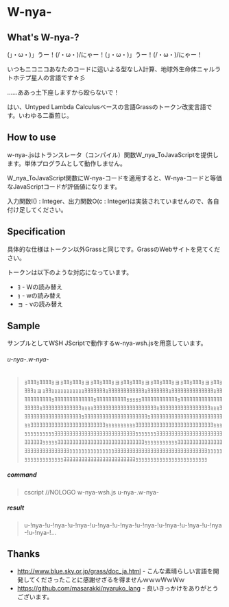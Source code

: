 W-nya-
======

What's W-nya-?
----
(」・ω・)」うー！(/・ω・)/にゃー！(」・ω・)」うー！(/・ω・)/にゃー！

いつもニコニコあなたのコードに這いよる型なしλ計算、地球外生命体ニャルラトホテプ星人の言語です☆彡

……ああっ土下座しますから殴らないで！

はい、Untyped Lambda Calculusベースの言語Grassのトークン改変言語です。いわゆる二番煎じ。

How to use
----
w-nya-.jsはトランスレータ（コンパイル）関数W_nya_ToJavaScriptを提供します。単体プログラムとして動作しません。

W_nya_ToJavaScript関数にW-nya-コードを適用すると、W-nya-コードと等価なJavaScriptコードが評価値になります。

入力関数I() : Integer、出力関数O(c : Integer)は実装されていませんので、各自付け足してください。

Specification
----
具体的な仕様はトークン以外Grassと同じです。GrassのWebサイトを見てください。

トークンは以下のような対応になっています。

- ﾖ - Wの読み替え
- ｮ - wの読み替え
- ョ - vの読み替え

Sample
----
サンプルとしてWSH JScriptで動作するw-nya-wsh.jsを用意しています。

###### u-nya-.w-nya-
> ｮﾖﾖﾖｮﾖﾖﾖﾖｮョｮﾖﾖｮﾖﾖﾖｮョｮﾖﾖｮﾖﾖﾖｮョｮﾖﾖｮﾖﾖﾖｮョｮﾖﾖｮﾖﾖﾖｮョｮﾖﾖｮﾖﾖﾖｮョｮﾖﾖｮﾖﾖﾖｮョｮﾖﾖｮｮｮｮｮｮｮｮｮｮｮﾖﾖﾖﾖﾖﾖﾖｮﾖﾖﾖﾖﾖﾖﾖﾖﾖﾖﾖﾖｮﾖﾖﾖﾖﾖﾖﾖｮﾖﾖﾖﾖﾖﾖﾖﾖﾖﾖﾖﾖﾖﾖｮﾖﾖﾖﾖﾖﾖﾖﾖﾖﾖﾖｮﾖﾖﾖﾖﾖﾖﾖﾖﾖﾖﾖﾖﾖｮﾖﾖﾖﾖﾖﾖﾖﾖﾖﾖｮｮｮｮｮﾖﾖﾖﾖﾖﾖﾖﾖﾖﾖﾖﾖｮﾖﾖﾖﾖﾖﾖﾖﾖﾖﾖﾖﾖﾖﾖﾖﾖﾖﾖﾖｮﾖﾖﾖﾖﾖﾖﾖﾖﾖﾖﾖﾖﾖｮｮｮｮﾖﾖﾖﾖﾖﾖﾖﾖﾖﾖﾖﾖﾖﾖﾖﾖﾖﾖﾖﾖﾖｮﾖﾖﾖﾖﾖﾖﾖﾖﾖﾖﾖﾖﾖﾖﾖﾖﾖｮｮｮﾖﾖﾖﾖﾖﾖﾖﾖﾖﾖﾖﾖﾖﾖﾖﾖﾖﾖﾖﾖｮﾖﾖﾖﾖﾖﾖﾖﾖﾖﾖﾖﾖﾖﾖﾖﾖﾖﾖﾖﾖﾖｮﾖﾖﾖﾖﾖﾖﾖﾖﾖﾖﾖﾖﾖﾖﾖﾖﾖﾖﾖﾖﾖﾖﾖﾖｮｮﾖﾖﾖﾖﾖﾖﾖﾖﾖﾖﾖﾖﾖﾖﾖﾖﾖﾖﾖﾖﾖﾖﾖﾖﾖｮｮｮｮｮｮｮｮｮｮﾖﾖﾖﾖﾖﾖﾖﾖﾖﾖﾖﾖﾖﾖﾖﾖﾖﾖﾖﾖﾖﾖﾖﾖﾖﾖｮｮｮｮｮｮｮｮｮｮｮｮｮﾖﾖﾖﾖﾖﾖﾖﾖﾖﾖﾖﾖﾖﾖﾖﾖﾖﾖﾖﾖﾖﾖﾖﾖﾖﾖﾖｮｮｮｮｮｮｮﾖﾖﾖﾖﾖﾖﾖﾖﾖﾖﾖﾖﾖﾖﾖﾖﾖﾖﾖﾖﾖﾖﾖﾖﾖﾖﾖﾖｮｮｮｮｮﾖﾖﾖﾖﾖﾖﾖﾖﾖﾖﾖﾖﾖﾖﾖﾖﾖﾖﾖﾖﾖﾖﾖﾖﾖﾖﾖﾖﾖｮｮｮｮｮｮｮｮｮｮｮﾖﾖﾖﾖﾖﾖﾖﾖﾖﾖﾖﾖﾖﾖﾖﾖﾖﾖﾖﾖﾖﾖﾖﾖﾖﾖﾖﾖﾖﾖｮｮｮｮｮｮｮｮｮｮｮｮｮｮｮﾖﾖﾖﾖﾖﾖﾖﾖﾖﾖﾖﾖﾖﾖﾖﾖﾖﾖﾖﾖﾖﾖﾖﾖﾖﾖﾖﾖﾖﾖﾖｮｮｮｮｮｮｮｮｮｮｮｮｮｮｮｮｮｮﾖﾖﾖﾖﾖﾖﾖﾖﾖﾖﾖﾖﾖﾖﾖﾖﾖﾖﾖﾖﾖﾖﾖﾖｮｮｮｮｮｮｮｮｮｮｮｮｮｮｮｮｮｮｮｮｮｮｮｮ

##### command
> cscript //NOLOGO w-nya-wsh.js u-nya-.w-nya- 

##### result
> u-!nya-!u-!nya-!u-!nya-!u-!nya-!u-!nya-!u-!nya-!u-!nya-!u-!nya-!u-!nya-!u-!nya-!...


Thanks
----
- http://www.blue.sky.or.jp/grass/doc_ja.html - こんな素晴らしい言語を開発してくださったことに感謝せざるを得ませんｗｗｗWｗＷｗ
- https://github.com/masarakki/nyaruko_lang - 良いきっかけをありがとうございます。
